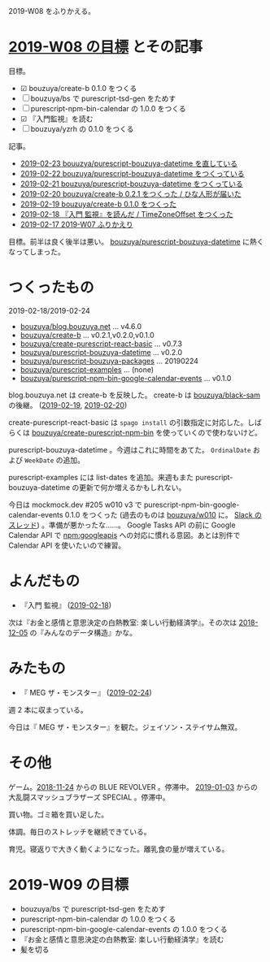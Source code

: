 2019-W08 をふりかえる。

# [2019-W08 の目標][2019-02-17] とその記事

目標。

- ☑ bouzuya/create-b 0.1.0 をつくる
- ☐ bouzuya/bs で purescript-tsd-gen をためす
- ☐ purescript-npm-bin-calendar の 1.0.0 をつくる
- ☑ 『入門監視』を読む
- ☐ bouzuya/yzrh の 0.1.0 をつくる

記事。

- [2019-02-23 bouuzya/purescript-bouzuya-datetime を直している][2019-02-23]
- [2019-02-22 bouzuya/purescript-bouzuya-datetime をつくっている][2019-02-22]
- [2019-02-21 bouzuya/purescript-bouzuya-datetime をつくっている][2019-02-21]
- [2019-02-20 bouzuya/create-b 0.2.1 をつくった / ひな人形が届いた][2019-02-20]
- [2019-02-19 bouzuya/create-b 0.1.0 をつくった][2019-02-19]
- [2019-02-18 『入門 監視』を読んだ / TimeZoneOffset をつくった][2019-02-18]
- [2019-02-17 2019-W07 ふりかえり][2019-02-17]

目標。前半は良く後半は悪い。 [bouzuya/purescript-bouzuya-datetime][] に熱くなってしまった。

# つくったもの

2019-02-18/2019-02-24

- [bouzuya/blog.bouzuya.net][] ... v4.6.0
- [bouzuya/create-b][] ... v0.2.1,v0.2.0,v0.1.0
- [bouzuya/create-purescript-react-basic][] ... v0.7.3
- [bouzuya/purescript-bouzuya-datetime][] ... v0.2.0
- [bouzuya/purescript-bouzuya-packages][] ... 20190224
- [bouzuya/purescript-examples][] ... (none)
- [bouzuya/purescript-npm-bin-google-calendar-events][] ... v0.1.0

blog.bouzuya.net は create-b を反映した。 create-b は [bouzuya/black-sam][] の後継。 ([2019-02-19][], [2019-02-20][])

create-purescript-react-basic は `spago install` の引数指定に対応した。しばらくは [bouzuya/create-purescript-npm-bin][] を使っていくので使わないけど。

purescript-bouzuya-datetime 。今週はこれに時間をあてた。 `OrdinalDate` および `WeekDate` の追加。

purescript-examples には list-dates を追加。来週もまた purescript-bouzuya-datetime の更新で何か増えるかもしれない。

今日は mockmock.dev #205 w010 v3 で purescript-npm-bin-google-calendar-events 0.1.0 をつくった (過去のものは [bouzuya/w010][] に。 [Slack のスレッド](https://mockmock.slack.com/archives/C043UEYGJ/p1550988031028100)) 。準備が悪かったな……。 Google Tasks API の前に Google Calendar API で [npm:googleapis][] への対応に慣れる意図。あとは別件で Calendar API を使いたいので練習。

# よんだもの

- 『入門 監視』 ([2019-02-18][])

次は『お金と感情と意思決定の白熱教室: 楽しい行動経済学』。その次は [2018-12-05][] の『みんなのデータ構造』かな。

# みたもの

- 『 MEG ザ・モンスター』 ([2019-02-24][])

週 2 本に収まっている。

今日は『 MEG ザ・モンスター』を観た。ジェイソン・ステイサム無双。

# その他

ゲーム。[2018-11-24][] からの BLUE REVOLVER 。停滞中。 [2019-01-03][] からの大乱闘スマッシュブラザーズ SPECIAL 。停滞中。

買い物。ゴミ箱を買い足した。

体調。毎日のストレッチを継続できている。

育児。寝返りで大きく動くようになった。離乳食の量が増えている。

# 2019-W09 の目標

- bouzuya/bs で purescript-tsd-gen をためす
- purescript-npm-bin-calendar の 1.0.0 をつくる
- purescript-npm-bin-google-calendar-events の 1.0.0 をつくる
- 『お金と感情と意思決定の白熱教室: 楽しい行動経済学』を読む
- 髪を切る

[2018-11-24]: https://blog.bouzuya.net/2018/11/24/
[2018-12-05]: https://blog.bouzuya.net/2018/12/05/
[2019-01-03]: https://blog.bouzuya.net/2019/01/03/
[2019-02-07]: https://blog.bouzuya.net/2019/02/07/
[2019-02-08]: https://blog.bouzuya.net/2019/02/08/
[2019-02-17]: https://blog.bouzuya.net/2019/02/17/
[2019-02-18]: https://blog.bouzuya.net/2019/02/18/
[2019-02-19]: https://blog.bouzuya.net/2019/02/19/
[2019-02-20]: https://blog.bouzuya.net/2019/02/20/
[2019-02-21]: https://blog.bouzuya.net/2019/02/21/
[2019-02-22]: https://blog.bouzuya.net/2019/02/22/
[2019-02-23]: https://blog.bouzuya.net/2019/02/23/
[2019-02-24]: https://blog.bouzuya.net/2019/02/24/
[bouzuya/black-sam]: https://github.com/bouzuya/black-sam
[bouzuya/blog.bouzuya.net]: https://github.com/bouzuya/blog.bouzuya.net
[bouzuya/create-b]: https://github.com/bouzuya/create-b
[bouzuya/create-purescript-npm-bin]: https://github.com/bouzuya/create-purescript-npm-bin
[bouzuya/create-purescript-react-basic]: https://github.com/bouzuya/create-purescript-react-basic
[bouzuya/purescript-bouzuya-datetime]: https://github.com/bouzuya/purescript-bouzuya-datetime
[bouzuya/purescript-bouzuya-packages]: https://github.com/bouzuya/purescript-bouzuya-packages
[bouzuya/purescript-examples]: https://github.com/bouzuya/purescript-examples
[bouzuya/purescript-npm-bin-google-calendar-events]: https://github.com/bouzuya/purescript-npm-bin-google-calendar-events
[bouzuya/w010]: https://github.com/bouzuya/w010
[npm:googleapis]: https://www.npmjs.com/package/googleapis
